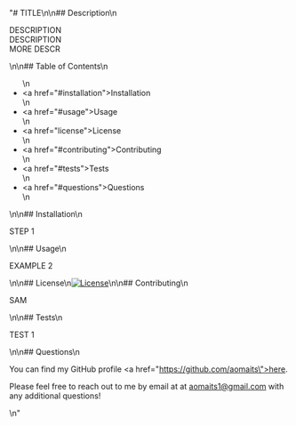 "# TITLE\n\n## Description\n<p>DESCRIPTION<br>DESCRIPTION<br>MORE DESCR</p>\n\n## Table of Contents\n<ul>\n    <li><a href=\"#installation\">Installation</a></li>\n    <li><a href=\"#usage\">Usage</a></li>\n    <li><a href=\"license\">License</a></li>\n    <li><a href=\"#contributing\">Contributing</a></li>\n    <li><a href=\"#tests\">Tests</a></li>\n    <li><a href=\"#questions\">Questions</a></li>\n</ul>\n\n## Installation\n<p>STEP 1</p>\n\n## Usage\n<p>EXAMPLE 2</p>\n\n## License\n[![License](https://img.shields.io/badge/License-Apache_2.0-blue.svg)](https://opensource.org/licenses/Apache-2.0)\n\n## Contributing\n<p>SAM</p>\n\n## Tests\n<p>TEST 1</p>\n\n## Questions\n<p>You can find my GitHub profile 
<a href=\"https://github.com/aomaits\">here</a>.

 Please feel free to reach out to me by email at at [aomaits1@gmail.com](aomaits1@gmail.com)</a> with any additional questions! </p>\n"